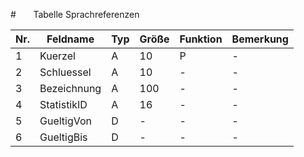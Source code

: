 #       Tabelle Sprachreferenzen


Nr.|Feldname|Typ|Größe|Funktion|Bemerkung
--|--|--|--|--|--
1|Kuerzel|A|10|P|-
2|Schluessel|A|10|-|-
3|Bezeichnung|A|100|-|-
4|StatistikID|A|16|-|-
5|GueltigVon|D|-|-|-
6|GueltigBis|D|-|-|-
